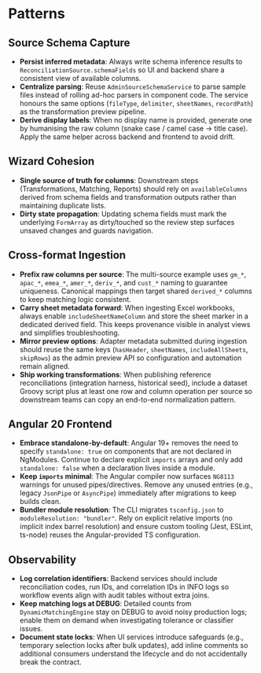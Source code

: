 # Patterns

## Source Schema Capture
- **Persist inferred metadata**: Always write schema inference results to `ReconciliationSource.schemaFields` so UI and
  backend share a consistent view of available columns.
- **Centralize parsing**: Reuse `AdminSourceSchemaService` to parse sample files instead of rolling ad-hoc parsers in
  component code. The service honours the same options (`fileType`, `delimiter`, `sheetNames`, `recordPath`) as the
  transformation preview pipeline.
- **Derive display labels**: When no display name is provided, generate one by humanising the raw column (snake case /
  camel case -> title case). Apply the same helper across backend and frontend to avoid drift.

## Wizard Cohesion
- **Single source of truth for columns**: Downstream steps (Transformations, Matching, Reports) should rely on
  `availableColumns` derived from schema fields and transformation outputs rather than maintaining duplicate lists.
- **Dirty state propagation**: Updating schema fields must mark the underlying `FormArray` as dirty/touched so the
  review step surfaces unsaved changes and guards navigation.

## Cross-format Ingestion
- **Prefix raw columns per source**: The multi-source example uses `gm_*`, `apac_*`, `emea_*`, `amer_*`, `deriv_*`, and
  `cust_*` naming to guarantee uniqueness. Canonical mappings then target shared `derived_*` columns to keep matching
  logic consistent.
- **Carry sheet metadata forward**: When ingesting Excel workbooks, always enable `includeSheetNameColumn` and store the
  sheet marker in a dedicated derived field. This keeps provenance visible in analyst views and simplifies
  troubleshooting.
- **Mirror preview options**: Adapter metadata submitted during ingestion should reuse the same keys (`hasHeader`,
  `sheetNames`, `includeAllSheets`, `skipRows`) as the admin preview API so configuration and automation remain aligned.
- **Ship working transformations**: When publishing reference reconciliations (integration harness, historical seed),
  include a dataset Groovy script plus at least one row and column operation per source so downstream teams can copy an
  end-to-end normalization pattern.

## Angular 20 Frontend
- **Embrace standalone-by-default**: Angular 19+ removes the need to specify `standalone: true` on components that are
  not declared in NgModules. Continue to declare explicit `imports` arrays and only add `standalone: false` when a
  declaration lives inside a module.
- **Keep `imports` minimal**: The Angular compiler now surfaces `NG8113` warnings for unused pipes/directives. Remove
  any unused entries (e.g., legacy `JsonPipe` or `AsyncPipe`) immediately after migrations to keep builds clean.
- **Bundler module resolution**: The CLI migrates `tsconfig.json` to `moduleResolution: "bundler"`. Rely on explicit
  relative imports (no implicit index barrel resolution) and ensure custom tooling (Jest, ESLint, ts-node) reuses the
  Angular-provided TS configuration.

## Observability
- **Log correlation identifiers**: Backend services should include reconciliation codes, run IDs, and correlation IDs in INFO logs so workflow events align with audit tables without extra joins.
- **Keep matching logs at DEBUG**: Detailed counts from `DynamicMatchingEngine` stay on DEBUG to avoid noisy production logs; enable them on demand when investigating tolerance or classifier issues.
- **Document state locks**: When UI services introduce safeguards (e.g., temporary selection locks after bulk updates), add inline comments so additional consumers understand the lifecycle and do not accidentally break the contract.
